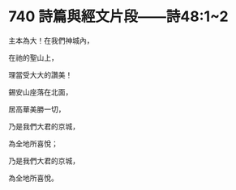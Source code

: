 # 740 詩篇與經文片段——詩48:1\~2

主本為大！在我們神城內，

在祂的聖山上，

理當受大大的讚美！

錫安山座落在北面，

居高華美勝一切，

乃是我們大君的京城，

為全地所喜悅；

乃是我們大君的京城，

為全地所喜悅。

